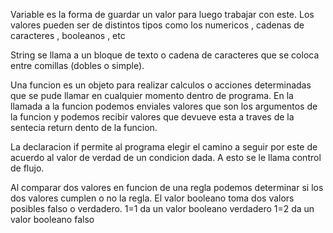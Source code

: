 Variable es la forma de guardar un valor para luego trabajar con este. Los valores pueden ser de distintos tipos como los numericos , 
cadenas de caracteres , booleanos , etc

String se llama a un bloque de texto o cadena de caracteres que se coloca entre comillas (dobles o simple).

Una funcion es un objeto para realizar calculos o acciones determinadas que se pude llamar en cualquier momento dentro de programa.
En la llamada a la funcion podemos enviales valores que son los argumentos de la funcion y podemos recibir valores que devueve esta a traves de la sentecia return dento de la funcion.

La declaracion if permite al programa elegir el camino a seguir por este de acuerdo al valor de verdad de un condicion dada. A esto se le llama control de flujo.

Al comparar dos valores en funcion de una regla podemos determinar si los dos valores cumplen o no la regla. El valor booleano toma dos valors posibles falso o verdadero. 
1=1 da un valor booleano verdadero
1=2 da un valor booleano falso
